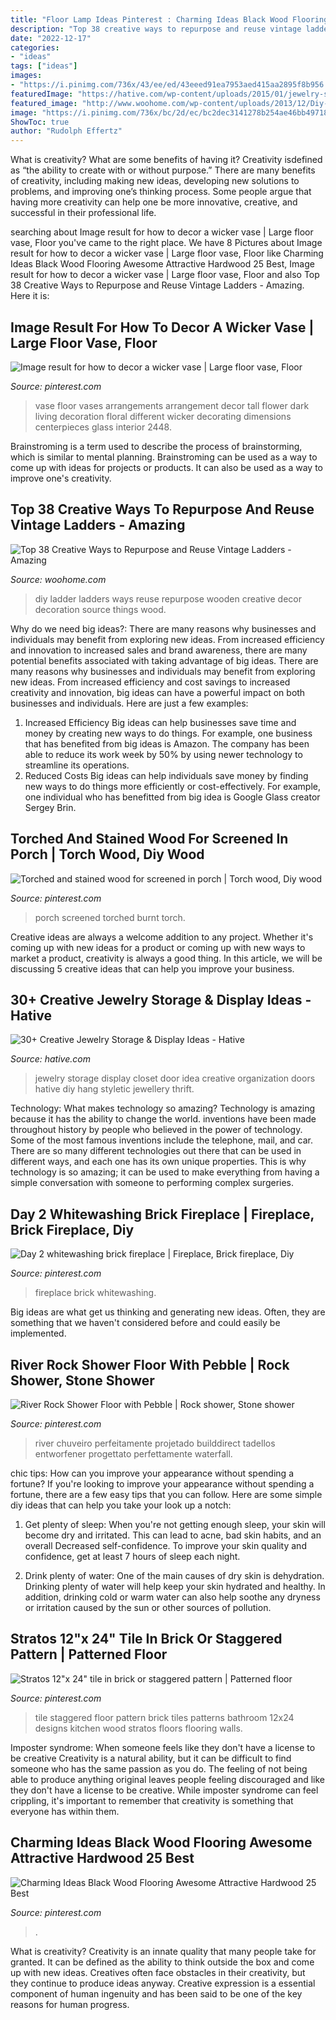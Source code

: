 ```yaml
---
title: "Floor Lamp Ideas Pinterest : Charming Ideas Black Wood Flooring Awesome Attractive Hardwood 25 Best"
description: "Top 38 creative ways to repurpose and reuse vintage ladders"
date: "2022-12-17"
categories:
- "ideas"
tags: ["ideas"]
images:
- "https://i.pinimg.com/736x/43/ee/ed/43eeed91ea7953aed415aa2895f8b956.jpg"
featuredImage: "https://hative.com/wp-content/uploads/2015/01/jewelry-storage-display-ideas/31-old-closet-door-display-idea.jpg"
featured_image: "http://www.woohome.com/wp-content/uploads/2013/12/Diy-ways-to-reuse-an-old-ladder-29.jpg"
image: "https://i.pinimg.com/736x/bc/2d/ec/bc2dec3141278b254ae46bb49718d3dd--condo-remodel-bathroom-designs.jpg"
ShowToc: true
author: "Rudolph Effertz"
---
```



What is creativity? What are some benefits of having it?
Creativity isdefined as “the ability to create with or without purpose.” There are many benefits of creativity, including making new ideas, developing new solutions to problems, and improving one’s thinking process. Some people argue that having more creativity can help one be more innovative, creative, and successful in their professional life.

	

		
searching about Image result for how to decor a wicker vase | Large floor vase, Floor you've came to the right place. We have 8 Pictures about Image result for how to decor a wicker vase | Large floor vase, Floor like Charming Ideas Black Wood Flooring Awesome Attractive Hardwood 25 Best, Image result for how to decor a wicker vase | Large floor vase, Floor and also Top 38 Creative Ways to Repurpose and Reuse Vintage Ladders - Amazing. Here it is:
		
    
## Image Result For How To Decor A Wicker Vase | Large Floor Vase, Floor

<img loading=lazy src="https://i.pinimg.com/736x/c4/b1/81/c4b181b64df454e6a2bd01b5d3f79471.jpg" onerror="this.onerror=null;this.src='https://tse4.mm.bing.net/th?id=OIP.SOdLX89lNX2Wplk419UTRwHaJ3&amp;pid=15.1';" alt="Image result for how to decor a wicker vase | Large floor vase, Floor">

_Source: pinterest.com_

>vase floor vases arrangements arrangement decor tall flower dark living decoration floral different wicker decorating dimensions centerpieces glass interior 2448. 

	

Brainstroming is a term used to describe the process of brainstorming, which is similar to mental planning. Brainstroming can be used as a way to come up with ideas for projects or products. It can also be used as a way to improve one's creativity.

    
## Top 38 Creative Ways To Repurpose And Reuse Vintage Ladders - Amazing

<img loading=lazy src="http://www.woohome.com/wp-content/uploads/2013/12/Diy-ways-to-reuse-an-old-ladder-29.jpg" onerror="this.onerror=null;this.src='https://tse4.mm.bing.net/th?id=OIP.R-OkMyO18Zikqe1CRxMSXAHaLM&amp;pid=15.1';" alt="Top 38 Creative Ways to Repurpose and Reuse Vintage Ladders - Amazing">

_Source: woohome.com_

>diy ladder ladders ways reuse repurpose wooden creative decor decoration source things wood. 

	

Why do we need big ideas?: There are many reasons why businesses and individuals may benefit from exploring new ideas. From increased efficiency and innovation to increased sales and brand awareness, there are many potential benefits associated with taking advantage of big ideas.
There are many reasons why businesses and individuals may benefit from exploring new ideas. From increased efficiency and cost savings to increased creativity and innovation, big ideas can have a powerful impact on both businesses and individuals. Here are just a few examples:
1. Increased Efficiency
Big ideas can help businesses save time and money by creating new ways to do things. For example, one business that has benefited from big ideas is Amazon. The company has been able to reduce its work week by 50% by using newer technology to streamline its operations.
2. Reduced Costs
Big ideas can help individuals save money by finding new ways to do things more efficiently or cost-effectively. For example, one individual who has benefitted from big idea is Google Glass creator Sergey Brin.

    
## Torched And Stained Wood For Screened In Porch | Torch Wood, Diy Wood

<img loading=lazy src="https://i.pinimg.com/736x/fb/6a/c8/fb6ac87b0387a1285b3cd19ba046813d.jpg" onerror="this.onerror=null;this.src='https://tse3.mm.bing.net/th?id=OIP.R8AMAcH_gxRu02NiX5IcrgHaJ3&amp;pid=15.1';" alt="Torched and stained wood for screened in porch | Torch wood, Diy wood">

_Source: pinterest.com_

>porch screened torched burnt torch. 

	

Creative ideas are always a welcome addition to any project. Whether it's coming up with new ideas for a product or coming up with new ways to market a product, creativity is always a good thing. In this article, we will be discussing 5 creative ideas that can help you improve your business.

    
## 30+ Creative Jewelry Storage &amp; Display Ideas - Hative

<img loading=lazy src="https://hative.com/wp-content/uploads/2015/01/jewelry-storage-display-ideas/31-old-closet-door-display-idea.jpg" onerror="this.onerror=null;this.src='https://tse3.mm.bing.net/th?id=OIP.WDmjR3YVnfWx-6geBf_6-wHaJ4&amp;pid=15.1';" alt="30+ Creative Jewelry Storage &amp; Display Ideas - Hative">

_Source: hative.com_

>jewelry storage display closet door idea creative organization doors hative diy hang styletic jewellery thrift. 

	

Technology: What makes technology so amazing?
Technology is amazing because it has the ability to change the world. inventions have been made throughout history by people who believed in the power of technology. Some of the most famous inventions include the telephone, mail, and car. There are so many different technologies out there that can be used in different ways, and each one has its own unique properties. This is why technology is so amazing; it can be used to make everything from having a simple conversation with someone to performing complex surgeries.

    
## Day 2 Whitewashing Brick Fireplace | Fireplace, Brick Fireplace, Diy

<img loading=lazy src="https://i.pinimg.com/736x/90/58/77/90587710dd2978f031a979f5d89afcd5--diy-fireplace-brick-fireplaces.jpg" onerror="this.onerror=null;this.src='https://tse1.mm.bing.net/th?id=OIP.kfMU4SevOO6WEvfTPHosTgDhEs&amp;pid=15.1';" alt="Day 2 whitewashing brick fireplace | Fireplace, Brick fireplace, Diy">

_Source: pinterest.com_

>fireplace brick whitewashing. 

	

Big ideas are what get us thinking and generating new ideas. Often, they are something that we haven't considered before and could easily be implemented.

    
## River Rock Shower Floor With Pebble | Rock Shower, Stone Shower

<img loading=lazy src="https://i.pinimg.com/736x/43/ee/ed/43eeed91ea7953aed415aa2895f8b956.jpg" onerror="this.onerror=null;this.src='https://tse4.mm.bing.net/th?id=OIP.9sdRc8eu811X_MquZCCjfQHaLF&amp;pid=15.1';" alt="River Rock Shower Floor with Pebble | Rock shower, Stone shower">

_Source: pinterest.com_

>river chuveiro perfeitamente projetado builddirect tadellos entworfener progettato perfettamente waterfall. 

	

chic tips: How can you improve your appearance without spending a fortune?
If you're looking to improve your appearance without spending a fortune, there are a few easy tips that you can follow. Here are some simple diy ideas that can help you take your look up a notch:
1. Get plenty of sleep: When you're not getting enough sleep, your skin will become dry and irritated. This can lead to acne, bad skin habits, and an overall Decreased self-confidence. To improve your skin quality and confidence, get at least 7 hours of sleep each night.

2. Drink plenty of water: One of the main causes of dry skin is dehydration. Drinking plenty of water will help keep your skin hydrated and healthy. In addition, drinking cold or warm water can also help soothe any dryness or irritation caused by the sun or other sources of pollution.


    
## Stratos 12&quot;x 24&quot; Tile In Brick Or Staggered Pattern | Patterned Floor

<img loading=lazy src="https://i.pinimg.com/736x/bc/2d/ec/bc2dec3141278b254ae46bb49718d3dd--condo-remodel-bathroom-designs.jpg" onerror="this.onerror=null;this.src='https://tse4.mm.bing.net/th?id=OIP.aczS0I0KTk3BSORXjRShGwHaJ4&amp;pid=15.1';" alt="Stratos 12&quot;x 24&quot; tile in brick or staggered pattern | Patterned floor">

_Source: pinterest.com_

>tile staggered floor pattern brick tiles patterns bathroom 12x24 designs kitchen wood stratos floors flooring walls. 

	

Imposter syndrome: When someone feels like they don't have a license to be creative
Creativity is a natural ability, but it can be difficult to find someone who has the same passion as you do. The feeling of not being able to produce anything original leaves people feeling discouraged and like they don't have a license to be creative. While imposter syndrome can feel crippling, it's important to remember that creativity is something that everyone has within them.

    
## Charming Ideas Black Wood Flooring Awesome Attractive Hardwood 25 Best

<img loading=lazy src="https://i.pinimg.com/736x/8c/47/a8/8c47a8f47a6ab36d66330323b121d18b.jpg" onerror="this.onerror=null;this.src='https://tse2.mm.bing.net/th?id=OIP.cxNlGKDNweaQ7hSkj1qs4wHaJ8&amp;pid=15.1';" alt="Charming Ideas Black Wood Flooring Awesome Attractive Hardwood 25 Best">

_Source: pinterest.com_

>. 

	

What is creativity?
Creativity is an innate quality that many people take for granted. It can be defined as the ability to think outside the box and come up with new ideas. Creatives often face obstacles in their creativity, but they continue to produce ideas anyway. Creative expression is a essential component of human ingenuity and has been said to be one of the key reasons for human progress.


